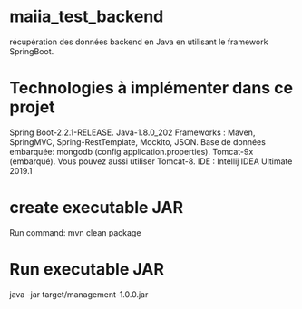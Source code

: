# maiia_test_backend
récupération des données backend en Java en utilisant le framework SpringBoot.

# Technologies à implémenter dans ce projet
Spring Boot-2.2.1-RELEASE.
Java-1.8.0_202
Frameworks : Maven, SpringMVC, Spring-RestTemplate, Mockito, JSON.
Base de données embarquée: mongodb (config application.properties).
Tomcat-9x (embarqué). Vous pouvez aussi utiliser Tomcat-8.
IDE : Intellij IDEA Ultimate 2019.1 

# create executable JAR
Run command: mvn clean package
# Run executable JAR
java -jar target/management-1.0.0.jar
